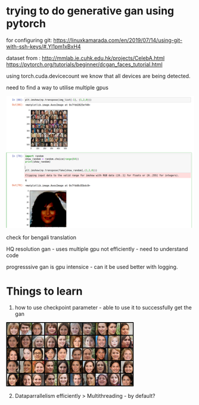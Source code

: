 # trying to do generative gan using pytorch

for configuring git: https://linuxkamarada.com/en/2019/07/14/using-git-with-ssh-keys/#.Yl1pm1xBxH4

dataset from : http://mmlab.ie.cuhk.edu.hk/projects/CelebA.html
https://pytorch.org/tutorials/beginner/dcgan_faces_tutorial.html

using torch.cuda.devicecount we know that all devices are being detected.

need to find a way to utilise multiple gpus

![](gan.png)


check for bengali translation

HQ resolution gan - uses multiple gpu not efficiently - need to understand code

progresssive gan is gpu intensice - can it be used better with logging.

# Things to learn

1. how to use checkpoint parameter - able to use it to successfully get the gan

![](sample/output_99.png)

2. Dataparrallelism efficiently > Multithreading - by default?


